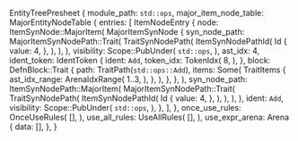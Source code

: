 EntityTreePresheet {
    module_path: `std::ops`,
    major_item_node_table: MajorEntityNodeTable {
        entries: [
            ItemNodeEntry {
                node: ItemSynNode::MajorItem(
                    MajorItemSynNode {
                        syn_node_path: MajorItemSynNodePath::Trait(
                            TraitSynNodePath(
                                ItemSynNodePathId(
                                    Id {
                                        value: 4,
                                    },
                                ),
                            ),
                        ),
                        visibility: Scope::PubUnder(
                            `std::ops`,
                        ),
                        ast_idx: 4,
                        ident_token: IdentToken {
                            ident: `Add`,
                            token_idx: TokenIdx(
                                8,
                            ),
                        },
                        block: DefnBlock::Trait {
                            path: TraitPath(`std::ops::Add`),
                            items: Some(
                                TraitItems {
                                    ast_idx_range: ArenaIdxRange(
                                        1..3,
                                    ),
                                },
                            ),
                        },
                    },
                ),
                syn_node_path: ItemSynNodePath::MajorItem(
                    MajorItemSynNodePath::Trait(
                        TraitSynNodePath(
                            ItemSynNodePathId(
                                Id {
                                    value: 4,
                                },
                            ),
                        ),
                    ),
                ),
                ident: `Add`,
                visibility: Scope::PubUnder(
                    `std::ops`,
                ),
            },
        ],
    },
    once_use_rules: OnceUseRules(
        [],
    ),
    use_all_rules: UseAllRules(
        [],
    ),
    use_expr_arena: Arena {
        data: [],
    },
}